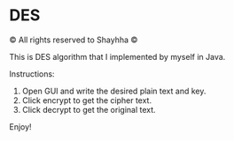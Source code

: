 # DES
© All rights reserved to Shayhha ©

This is DES algorithm that I implemented by myself in Java.

Instructions:

1) Open GUI and write the desired plain text and key.
2) Click encrypt to get the cipher text.
3) Click decrypt to get the original text.

Enjoy!
